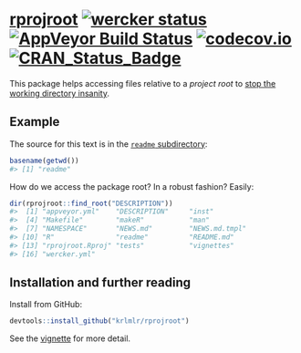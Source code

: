 <!-- README.md is generated from README.Rmd. Please edit that file -->
[rprojroot](https://krlmlr.github.io/rprojroot) [![wercker status](https://app.wercker.com/status/c4dfa136cd78514514e259cc388e880c/s/master "wercker status")](https://app.wercker.com/project/bykey/c4dfa136cd78514514e259cc388e880c) [![AppVeyor Build Status](https://ci.appveyor.com/api/projects/status/github/krlmlr/rprojroot?branch=master)](https://ci.appveyor.com/project/krlmlr/rprojroot) [![codecov.io](https://codecov.io/github/krlmlr/rprojroot/coverage.svg?branch=master)](https://codecov.io/github/krlmlr/rprojroot?branch=master) [![CRAN\_Status\_Badge](http://www.r-pkg.org/badges/version/rprojroot)](https://cran.r-project.org/package=rprojroot)
=============================================================================================================================================================================================================================================================================================================================================================================================================================================================================================================================================================================================================================================================================

This package helps accessing files relative to a *project root* to [stop the working directory insanity](https://gist.github.com/jennybc/362f52446fe1ebc4c49f).

Example
-------

The source for this text is in the [`readme` subdirectory](https://github.com/krlmlr/rprojroot/tree/master/readme):

``` r
basename(getwd())
#> [1] "readme"
```

How do we access the package root? In a robust fashion? Easily:

``` r
dir(rprojroot::find_root("DESCRIPTION"))
#>  [1] "appveyor.yml"    "DESCRIPTION"     "inst"           
#>  [4] "Makefile"        "makeR"           "man"            
#>  [7] "NAMESPACE"       "NEWS.md"         "NEWS.md.tmpl"   
#> [10] "R"               "readme"          "README.md"      
#> [13] "rprojroot.Rproj" "tests"           "vignettes"      
#> [16] "wercker.yml"
```

Installation and further reading
--------------------------------

Install from GitHub:

``` r
devtools::install_github("krlmlr/rprojroot")
```

See the [vignette](http://krlmlr.github.io/rprojroot/vignettes/rprojroot.html) for more detail.
